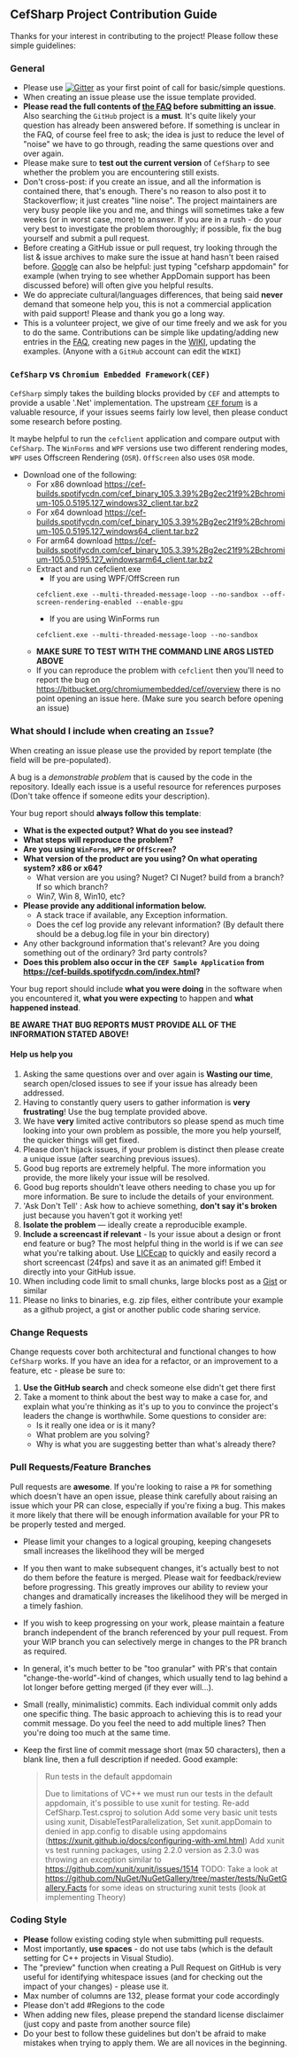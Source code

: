 ## CefSharp Project Contribution Guide
Thanks for your interest in contributing to the project! Please follow these simple guidelines:

### General
- Please use [![Gitter](https://badges.gitter.im/Join%20Chat.svg)](https://gitter.im/cefsharp/CefSharp?utm_source=badge&utm_medium=badge&utm_campaign=pr-badge) as your first point of call for basic/simple questions.
- When creating an issue please use the issue template provided.
- **Please read the full contents of [the FAQ](https://github.com/cefsharp/CefSharp/wiki/Frequently-asked-questions) before submitting an issue**. Also searching the `GitHub` project is a **must**. It's quite likely your question has already been answered before. If something is unclear in the FAQ, of course feel free to ask; the idea is just to reduce the level of "noise" we have to go through, reading the same questions over and over again.
- Please make sure to **test out the current version** of `CefSharp` to see whether the problem you are encountering still exists.
- Don't cross-post: if you create an issue, and all the information is contained there, that's enough. There's no reason to also post it to Stackoverflow; it just creates "line noise". The project maintainers are very busy people like you and me, and things will sometimes take a few weeks (or in worst case, more) to answer. If you are in a rush - do your very best to investigate the problem thoroughly; if possible, fix the bug yourself and submit a pull request.
- Before creating a GitHub issue or pull request, try looking through the list & issue archives to make sure the issue at hand hasn't been raised before. [Google](http://www.google.com) can also be helpful: just typing "cefsharp appdomain" for example (when trying to see whether AppDomain support has been discussed before) will often give you helpful results.
- We do appreciate cultural/languages differences, that being said **never** demand that someone help you, this is not a commercial application with paid support! Please and thank you go a long way.
- This is a volunteer project, we give of our time freely and we ask for you to do the same. Contributions can be simple like updating/adding new entries in the [FAQ](https://github.com/cefsharp/CefSharp/wiki/Frequently-asked-questions), creating new pages in the [WIKI](https://github.com/cefsharp/CefSharp/wiki), updating the examples. (Anyone with a `GitHub` account can edit the `WIKI`)

### `CefSharp` vs `Chromium Embedded Framework(CEF)`

`CefSharp` simply takes the building blocks provided by `CEF` and attempts to provide a usable '.Net' implementation.
The upstream [`CEF` forum](http://magpcss.org/ceforum/) is a valuable resource, if your issues seems fairly low level, then please conduct some research before posting.

It maybe helpful to run the `cefclient` application and compare output with `CefSharp`. The `WinForms` and `WPF` versions use two different rendering modes, `WPF` uses Offscreen Rendering (`OSR`). `OffScreen` also uses `OSR` mode.

  - Download one of the following:
    - For x86 download   https://cef-builds.spotifycdn.com/cef_binary_105.3.39%2Bg2ec21f9%2Bchromium-105.0.5195.127_windows32_client.tar.bz2
    - For x64 download   https://cef-builds.spotifycdn.com/cef_binary_105.3.39%2Bg2ec21f9%2Bchromium-105.0.5195.127_windows64_client.tar.bz2
	- For arm64 download https://cef-builds.spotifycdn.com/cef_binary_105.3.39%2Bg2ec21f9%2Bchromium-105.0.5195.127_windowsarm64_client.tar.bz2
	- Extract and run cefclient.exe
		- If you are using WPF/OffScreen run
		```
		cefclient.exe --multi-threaded-message-loop --no-sandbox --off-screen-rendering-enabled --enable-gpu
		```
		- If you are using WinForms run
		```
		cefclient.exe --multi-threaded-message-loop --no-sandbox
		```
	- **MAKE SURE TO TEST WITH THE COMMAND LINE ARGS LISTED ABOVE**
    - If you can reproduce the problem with `cefclient` then you'll need to report the bug on https://bitbucket.org/chromiumembedded/cef/overview there is no point opening an issue here. (Make sure you search before opening an issue)

### What should I include when creating an `Issue`?

When creating an issue please use the provided by report template (the field will be pre-populated).

A bug is a _demonstrable problem_ that is caused by the code in the repository. Ideally each issue is a useful resource for references purposes (Don't take offence if someone edits your description).

Your bug report should **always follow this template**:

- **What is the expected output? What do you see instead?**
- **What steps will reproduce the problem?**
- **Are you using `WinForms`, `WPF` or `OffScreen`?**
- **What version of the product are you using? On what operating system? x86 or x64?**
    - What version are you using? Nuget? CI Nuget? build from a branch? If so which branch?
    - Win7, Win 8, Win10, etc?
- **Please provide any additional information below.**
    - A stack trace if available, any Exception information.
    - Does the cef log provide any relevant information? (By default there should be a debug.log file in your bin directory)
- Any other background information that's relevant? Are you doing something out of the ordinary? 3rd party controls?
- **Does this problem also occur in the `CEF Sample Application` from https://cef-builds.spotifycdn.com/index.html?**

Your bug report should include **what you were doing** in the software when you encountered it, **what you were expecting** to happen and **what happened instead**.

**BE AWARE THAT BUG REPORTS MUST PROVIDE ALL OF THE INFORMATION STATED ABOVE!**

#### Help us help you

1. Asking the same questions over and over again is **Wasting our time**, search open/closed issues to see if your issue has already been addressed.
2. Having to constantly query users to gather information is **very frustrating**! Use the bug template provided above.
3. We have **very** limited active contributors so please spend as much time looking into your own problem as possible, the more you help yourself, the quicker things will get fixed.
4. Please don't hijack issues, if your problem is distinct then please create a unique issue (after searching previous issues).
5. Good bug reports are extremely helpful. The more information you provide, the more likely your issue will be resolved.
6. Good bug reports shouldn't leave others needing to chase you up for more information. Be sure to include the
details of your environment.
7. 'Ask Don't Tell' : Ask how to achieve something, **don't say it's broken** just because you haven't got it working yet!
8. **Isolate the problem** &mdash; ideally create a reproducible example.
9. **Include a screencast if relevant** - Is your issue about a design or front end feature or bug? The most helpful thing in the world is if we can *see* what you're talking about. Use [LICEcap](http://www.cockos.com/licecap/) to quickly and easily record a short screencast (24fps) and save it as an animated gif! Embed it directly into your GitHub issue.
10. When including code limit to small chunks, large blocks post as a [Gist](http://gist.github.com/) or similar
11. Please no links to binaries, e.g. zip files, either contribute your example as a github project, a gist or another public code sharing service.

### Change Requests

Change requests cover both architectural and functional changes to how `CefSharp` works. If you have an idea for a refactor, or an improvement to a feature, etc - please be sure to:

1. **Use the GitHub search** and check someone else didn't get there first
2. Take a moment to think about the best way to make a case for, and explain what you're thinking as it's up to you to convince the project's leaders the change is worthwhile. Some questions to consider are:
    - Is it really one idea or is it many?
    - What problem are you solving?
    - Why is what you are suggesting better than what's already there?

### Pull Requests/Feature Branches

Pull requests are **awesome**. If you're looking to raise a `PR` for something which doesn't have an open issue, please think carefully about raising an issue which your PR can close, especially if you're fixing a bug. This makes it more likely that there will be enough information available for your PR to be properly tested and merged.

- Please limit your changes to a logical grouping, keeping changesets small increases the likelihood they will be merged
- If you then want to make subsequent changes, it's actually best to not do them before the feature is merged. Please wait for feedback/review before progressing. This greatly improves our ability to review your changes and dramatically increases the likelihood they will be merged in a timely fashion.
- If you wish to keep progressing on your work, please maintain a feature branch independent of the branch referenced by your pull request. From your WIP branch you can selectively merge in changes to the PR branch as required.
- In general, it's much better to be "too granular" with PR's that contain "change-the-world"-kind of changes, which usually tend to lag behind a lot longer before getting merged (if they ever will...).
- Small (really, minimalistic) commits. Each individual commit only adds one specific thing. The basic approach to achieving this is to read your commit message. Do you feel the need to add multiple lines? Then you're doing too much at the same time.
- Keep the first line of commit message short (max 50 characters), then a blank line, then a full description if needed. Good example:

  > Run tests in the default appdomain
  > 
  > Due to limitations of VC++ we must run our tests in the default appdomain, it's possible to use xunit for testing. Re-add CefSharp.Test.csproj to solution Add some very basic unit tests using xunit, DisableTestParallelization, Set xunit.appDomain to denied in app.config to disable using appdomains (https://xunit.github.io/docs/configuring-with-xml.html) Add xunit vs test running packages, using 2.2.0 version as 2.3.0 was throwing an exception similar to https://github.com/xunit/xunit/issues/1514 TODO: Take a look at https://github.com/NuGet/NuGetGallery/tree/master/tests/NuGetGallery.Facts for some ideas on structuring xunit tests (look at implementing Theory)

### Coding Style
- **Please** follow existing coding style when submitting pull requests.
- Most importantly, **use spaces** - do not use tabs (which is the default setting for C++ projects in Visual Studio).
- The "preview" function when creating a Pull Request on GitHub is very useful for identifying whitespace issues (and for checking out the impact of your changes) - please use it.
- Max number of columns are 132, please format your code accordingly
- Please don't add #Regions to the code
- When adding new files, please prepend the standard license disclaimer (just copy and paste from another source file)
- Do your best to follow these guidelines but don't be afraid to make mistakes when trying to apply them. We are all novices in the beginning.
